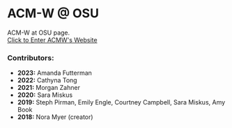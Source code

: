 # ACM-W @ OSU
ACM-W at OSU page.  
[Click to Enter ACMW's Website](https://acmwosu.github.io/)

### Contributors:
- **2023:** Amanda Futterman
- **2022:** Cathyna Tong
- **2021:** Morgan Zahner
- **2020:** Sara Miskus
- **2019:** Steph Pirman, Emily Engle, Courtney Campbell, Sara Miskus, Amy Book
- **2018:** Nora Myer (creator)

